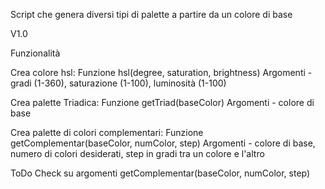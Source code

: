Script che genera diversi tipi di palette a partire da un colore di base

V1.0

Funzionalità

Crea colore hsl:
Funzione hsl(degree, saturation, brightness)
Argomenti - gradi (1-360), saturazione (1-100), luminosità (1-100)

Crea palette Triadica:
Funzione getTriad(baseColor)
Argomenti - colore di base

Crea palette di colori complementari:
Funzione getComplementar(baseColor, numColor, step)
Argomenti - colore di base, numero di colori desiderati, step in gradi tra un colore e l'altro

ToDo
Check su argomenti getComplementar(baseColor, numColor, step)
